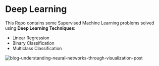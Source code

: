 # Deep Learning
This Repo contains some Supervised Machine Learning problems solved using **Deep Learning Techniques**:
- Linear Regression
- Binary Classification
- Multiclass Classification
  
![blog-understanding-neural-networks-through-visualization-post](https://github.com/YoussefAboelwafa/Deep-Learning/assets/96186143/3913a76b-de20-4639-8c13-dc4516d53338)
